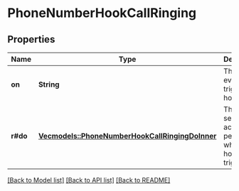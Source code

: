# PhoneNumberHookCallRinging

## Properties

Name | Type | Description | Notes
------------ | ------------- | ------------- | -------------
**on** | **String** | This is the event to trigger the hook on | 
**r#do** | [**Vec<models::PhoneNumberHookCallRingingDoInner>**](PhoneNumberHookCallRinging_do_inner.md) | This is the set of actions to perform when the hook triggers | 

[[Back to Model list]](../README.md#documentation-for-models) [[Back to API list]](../README.md#documentation-for-api-endpoints) [[Back to README]](../README.md)


